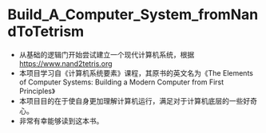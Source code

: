 # Build_A_Computer_System_fromNandToTetrism  
- 从基础的逻辑门开始尝试建立一个现代计算机系统，根据<https://www.nand2tetris.org>  
- 本项目学习自《计算机系统要素》课程，其原书的英文名为《The Elements of Computer Systems: Building a Modern Computer from First Principles》  
- 本项目目的在于使自身更加理解计算机运行，满足对于计算机底层的一些好奇心。  
- 非常有幸能够读到这本书。  
